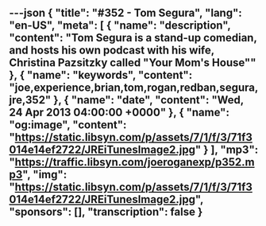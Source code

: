 ---json
{
  "title": "#352 - Tom Segura",
  "lang": "en-US",
  "meta": [
    {
      "name": "description",
      "content": "Tom Segura is a stand-up comedian, and hosts his own podcast with his wife, Christina Pazsitzky called \"Your Mom's House\""
    },
    {
      "name": "keywords",
      "content": "joe,experience,brian,tom,rogan,redban,segura,jre,352"
    },
    {
      "name": "date",
      "content": "Wed, 24 Apr 2013 04:00:00 +0000"
    },
    {
      "name": "og:image",
      "content": "https://static.libsyn.com/p/assets/7/1/f/3/71f3014e14ef2722/JREiTunesImage2.jpg"
    }
  ],
  "mp3": "https://traffic.libsyn.com/joeroganexp/p352.mp3",
  "img": "https://static.libsyn.com/p/assets/7/1/f/3/71f3014e14ef2722/JREiTunesImage2.jpg",
  "sponsors": [],
  "transcription": false
}
---
<episode-header />

<timemark seconds="0" />

<transcribe-call-to-action />

<episode-footer />